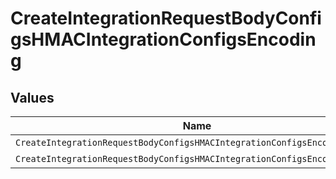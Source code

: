 # CreateIntegrationRequestBodyConfigsHMACIntegrationConfigsEncoding


## Values

| Name                                                                      | Value                                                                     |
| ------------------------------------------------------------------------- | ------------------------------------------------------------------------- |
| `CreateIntegrationRequestBodyConfigsHMACIntegrationConfigsEncodingBase64` | base64                                                                    |
| `CreateIntegrationRequestBodyConfigsHMACIntegrationConfigsEncodingHex`    | hex                                                                       |